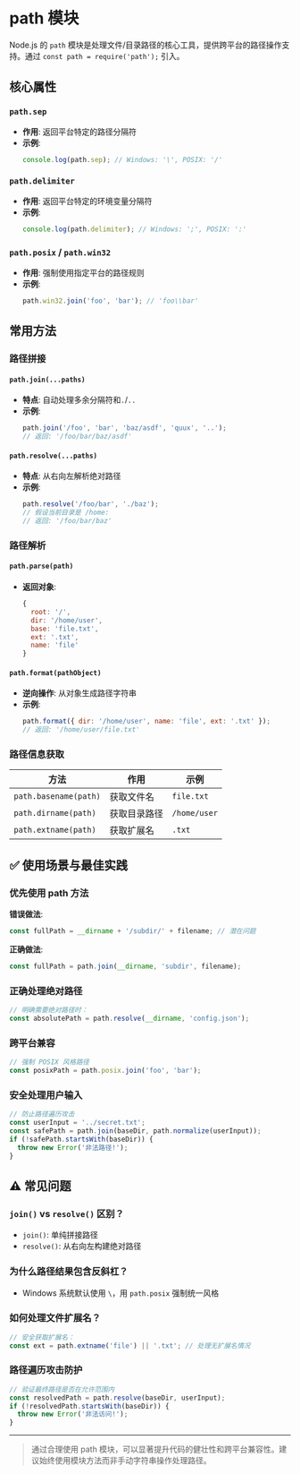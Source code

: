 # path 模块

Node.js 的 `path` 模块是处理文件/目录路径的核心工具，提供跨平台的路径操作支持。通过 `const path = require('path');` 引入。

## 核心属性

### `path.sep`
- **作用**: 返回平台特定的路径分隔符
- **示例**:
  ```js
  console.log(path.sep); // Windows: '\', POSIX: '/'
  ```

### `path.delimiter`
- **作用**: 返回平台特定的环境变量分隔符
- **示例**:
  ```js
  console.log(path.delimiter); // Windows: ';', POSIX: ':'
  ```

### `path.posix` / `path.win32`
- **作用**: 强制使用指定平台的路径规则
- **示例**:
  ```js
  path.win32.join('foo', 'bar'); // 'foo\\bar'
  ```

## 常用方法

### 路径拼接
#### `path.join(...paths)`
- **特点**: 自动处理多余分隔符和`.`/`..`
- **示例**:
  ```js
  path.join('/foo', 'bar', 'baz/asdf', 'quux', '..');
  // 返回: '/foo/bar/baz/asdf'
  ```

#### `path.resolve(...paths)`
- **特点**: 从右向左解析绝对路径
- **示例**:
  ```js
  path.resolve('/foo/bar', './baz');
  // 假设当前目录是 /home:
  // 返回: '/foo/bar/baz'
  ```

### 路径解析
#### `path.parse(path)`
- **返回对象**:
  ```js
  {
    root: '/',
    dir: '/home/user',
    base: 'file.txt',
    ext: '.txt',
    name: 'file'
  }
  ```

#### `path.format(pathObject)`
- **逆向操作**: 从对象生成路径字符串
- **示例**:
  ```js
  path.format({ dir: '/home/user', name: 'file', ext: '.txt' });
  // 返回: '/home/user/file.txt'
  ```

### 路径信息获取
| 方法                  | 作用         | 示例         |
| --------------------- | ------------ | ------------ |
| `path.basename(path)` | 获取文件名   | `file.txt`   |
| `path.dirname(path)`  | 获取目录路径 | `/home/user` |
| `path.extname(path)`  | 获取扩展名   | `.txt`       |

## ✅ 使用场景与最佳实践

### 优先使用 path 方法
**错误做法**:
```js
const fullPath = __dirname + '/subdir/' + filename; // 潜在问题
```

**正确做法**:
```js
const fullPath = path.join(__dirname, 'subdir', filename);
```

### 正确处理绝对路径
```js
// 明确需要绝对路径时：
const absolutePath = path.resolve(__dirname, 'config.json');
```

### 跨平台兼容
```js
// 强制 POSIX 风格路径
const posixPath = path.posix.join('foo', 'bar');
```

### 安全处理用户输入
```js
// 防止路径遍历攻击
const userInput = '../secret.txt';
const safePath = path.join(baseDir, path.normalize(userInput));
if (!safePath.startsWith(baseDir)) {
  throw new Error('非法路径!');
}
```

## ⚠️ 常见问题

### `join()` vs `resolve()` 区别？
- `join()`: 单纯拼接路径
- `resolve()`: 从右向左构建绝对路径

### 为什么路径结果包含反斜杠？
- Windows 系统默认使用 `\`，用 `path.posix` 强制统一风格

### 如何处理文件扩展名？
```js
// 安全获取扩展名：
const ext = path.extname('file') || '.txt'; // 处理无扩展名情况
```

### 路径遍历攻击防护
```js
// 验证最终路径是否在允许范围内
const resolvedPath = path.resolve(baseDir, userInput);
if (!resolvedPath.startsWith(baseDir)) {
  throw new Error('非法访问!');
}
```

---

> 通过合理使用 path 模块，可以显著提升代码的健壮性和跨平台兼容性。建议始终使用模块方法而非手动字符串操作处理路径。

